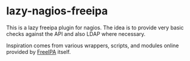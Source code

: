 # lazy-nagios-freeipa

This is a lazy freeipa plugin for nagios. The idea is to provide very basic
checks against the API and also LDAP where necessary.

Inspiration comes from various wrappers, scripts, and modules online provided
by [FreeIPA](https://freeipa.org) itself.
